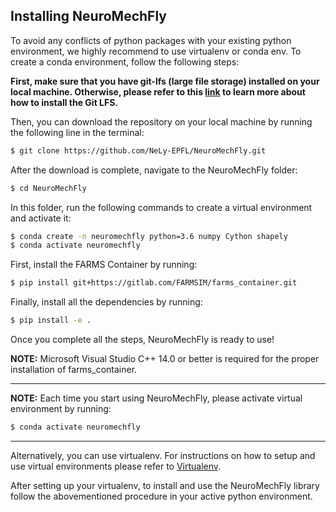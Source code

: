 ## Installing NeuroMechFly
To avoid any conflicts of python packages with your existing python environment, we highly recommend to use virtualenv or conda env. To create a conda environment, follow the following steps: 

**First, make sure that you have git-lfs (large file storage) installed on your local machine. Otherwise, please refer to this [link](https://github.com/git-lfs/git-lfs) to learn more about how to install the Git LFS.**

Then, you can download the repository on your local machine by running the following line in the terminal:
```bash
$ git clone https://github.com/NeLy-EPFL/NeuroMechFly.git
```
After the download is complete, navigate to the NeuroMechFly folder:
```bash
$ cd NeuroMechFly
```
In this folder, run the following commands to create a virtual environment and activate it:
```bash
$ conda create -n neuromechfly python=3.6 numpy Cython shapely
$ conda activate neuromechfly
```
First, install the FARMS Container by running:
```bash
$ pip install git+https://gitlab.com/FARMSIM/farms_container.git
```
Finally, install all the dependencies by running:
```bash
$ pip install -e .
```
Once you complete all the steps, NeuroMechFly is ready to use!

**NOTE:** Microsoft Visual Studio C++ 14.0 or better is required for the proper installation of farms_container.

---
**NOTE:**
Each time you start using NeuroMechFly, please activate virtual environment by running: 
```bash
$ conda activate neuromechfly
```

---
Alternatively, you can use virtualenv. For instructions on how to setup and use virtual environments please refer to [Virtualenv](https://realpython.com/python-virtual-environments-a-primer).

After setting up your virtualenv, to install and use the NeuroMechFly library follow the abovementioned procedure in your active python environment.
